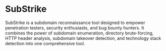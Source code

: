 # SubStrike
SubStrike is a subdomain reconnaissance tool designed to empower penetration testers, security enthusiasts, and bug bounty hunters. It combines the power of subdomain enumeration, directory brute-forcing, HTTP header analysis, subdomain takeover detection, and technology stack detection into one comprehensive tool.
